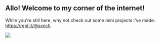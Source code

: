 ## Allo! Welcome to my corner of the internet!

While you're still here, why not check out some mini projects I've made: https://repl.it/@sxnch

<img src="URL:https://www.codewars.com/users/sm0ca/badges/small">

<!--
**sxnch/sxnch** is a ✨ _special_ ✨ repository because its `README.md` (this file) appears on your GitHub profile.

Here are some ideas to get you started:

- 🔭 I’m currently working on ...
- 🌱 I’m currently learning ...
- 👯 I’m looking to collaborate on ...
- 🤔 I’m looking for help with ...
- 💬 Ask me about ...
- 📫 How to reach me: ...
- 😄 Pronouns: ...
- ⚡ Fun fact: ...
-->
